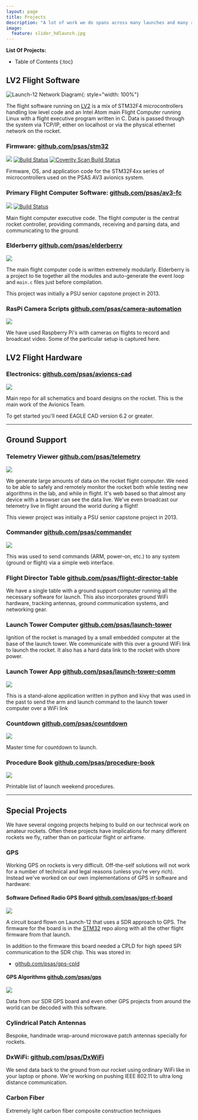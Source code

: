 ```yaml
---
layout: page
title: Projects
description: "A lot of work we do spans across many launches and many rockets. Many of our special projects come from deep needs in the aerospace world for solutions."
image:
  feature: slider_hdlaunch.jpg
---
```


**List Of Projects:**

* Table of Contents
{:toc}


## LV2 Flight Software

![Launch-12 Network Diagram](http://psas.github.io/Launch-12/avionics/network_diagram.svg){: style="width: 100%"}

The flight software running on [LV2](/rockets/#LV22) is a mix of STM32F4 microcontrollers handling low level code and an Intel Atom main Flight Computer running Linux with a flight executive program written in C. Data is passed through the system via TCP/IP, either on localhost or via the physical ethernet network on the rocket.


### Firmware: [github.com/psas/stm32](https://github.com/psas/stm32)

![](https://img.shields.io/badge/language-c-blue.svg)
[![Build Status](https://travis-ci.org/psas/stm32.svg)](https://travis-ci.org/psas/stm32)
[![Coverity Scan Build Status](https://scan.coverity.com/projects/1787/badge.svg)](https://scan.coverity.com/projects/1787)

Firmware, OS, and application code for the STM32F4xx series of microcontrollers used on the PSAS AV3 avionics system.


### Primary Flight Computer Software: [github.com/psas/av3-fc](https://github.com/psas/av3-fc)

![](https://img.shields.io/badge/language-c-blue.svg)
[![Build Status](https://travis-ci.org/psas/av3-fc.svg)](https://travis-ci.org/psas/av3-fc)

Main flight computer executive code. The flight computer is the central rocket controller, providing commands, receiving and parsing data, and communicating to the ground.


### Elderberry [github.com/psas/elderberry](https://github.com/psas/elderberry)

![](https://img.shields.io/badge/language-python-green.svg)

The main flight computer code is written extremely modularly. Elderberry is a project to tie together all the modules and auto-generate the event loop and `main.c` files just before compilation.

This project was initially a PSU senior capstone project in 2013.


### RasPi Camera Scripts [github.com/psas/camera-automation](https://github.com/psas/camera-automation)

![](https://img.shields.io/badge/language-shell-lightgrey.svg)

We have used Raspberry Pi's with cameras on flights to record and broadcast video. Some of the particular setup is captured here.



## LV2 Flight Hardware

### Electronics: [github.com/psas/avioncs-cad](https://github.com/psas/avionics-cad)

![](https://img.shields.io/badge/language-EagleCAD-orange.svg)

Main repo for all schematics and board designs on the rocket. This is the main work of the Avionics Team.

To get started you'll need EAGLE CAD version 6.2 or greater.



-------------------------------------------------------------------------------


## Ground Support


### Telemetry Viewer [github.com/psas/telemetry](https://github.com/psas/telemetry)

![](https://img.shields.io/badge/language-python-green.svg)


We generate large amounts of data on the rocket flight computer. We need to be able to safely and remotely monitor the rocket both while testing new algorithms in the lab, and while in flight. It's web based so that almost any device with a browser can see the data live. We've even broadcast our telemetry live in flight around the world during a flight!

This viewer project was initially a PSU senior capstone project in 2013.


### Commander [github.com/psas/commander](https://github.com/psas/commander)

![](https://img.shields.io/badge/language-python-green.svg)

This was used to send commands (ARM, power-on, etc.) to any system (ground or flight) via a simple web interface.

### Flight Director Table [github.com/psas/flight-director-table](https://github.com/psas/flight-director-table)

We have a single table with a ground support computer running all the necessary software for launch. This also incorporates ground WiFi hardware, tracking antennas, ground communication systems, and networking gear.


### Launch Tower Computer [github.com/psas/launch-tower](https://github.com/psas/launch-tower)

Ignition of the rocket is managed by a small embedded computer at the base of the launch tower. We communicate with this over a ground WiFi link to launch the rocket. It also has a hard data link to the rocket with shore power.


### Launch Tower App [github.com/psas/launch-tower-comm](https://github.com/psas/launch-tower-comm)

![](https://img.shields.io/badge/language-python-green.svg)

This is a stand-alone application written in python and kivy that was used in the past to send the arm and launch command to the launch tower computer over a WiFi link


### Countdown [github.com/psas/countdown](https://github.com/psas/countdown)

![](https://img.shields.io/badge/language-jekyll-yellow.svg)

Master time for countdown to launch.


### Procedure Book [github.com/psas/procedure-book](https://github.com/psas/procedure-book)

![](https://img.shields.io/badge/language-jekyll-yellow.svg)


Printable list of launch weekend procedures.




-------------------------------------------------------------------------------




## Special Projects

We have several ongoing projects helping to build on our technical work on amateur rockets. Often these projects have implications for many different rockets we fly, rather than on particular flight or airframe.


### GPS

Working GPS on rockets is very difficult. Off-the-self solutions will not work for a number of technical and legal reasons (unless you're very rich). Instead we've worked on our own implementations of GPS in software and hardware:

#### Software Defined Radio GPS Board [github.com/psas/gps-rf-board](https://github.com/psas/gps-rf-board) 

![](https://img.shields.io/badge/language-EagleCAD-orange.svg)

A circuit board flown on Launch-12 that uses a SDR approach to GPS. The firmware for the board is in the [STM32](https://github.com/psas/stm32) repo along with all the other flight firmware from that launch.

In addition to the firmware this board needed a CPLD for high speed SPI communication to the SDR chip. This was stored in:

 - [github.com/psas/gps-cpld](https://github.com/psas/gps-cpld)

#### GPS Algorithms [github.com/psas/gps](https://github.com/psas/gps)

![](https://img.shields.io/badge/language-c-blue.svg)

Data from our SDR GPS board and even other GPS projects from around the world can be decoded with this software.


### Cylindrical Patch Antennas

Bespoke, handmade wrap-around microwave patch antennas specially for rockets.


### DxWiFi: [github.com/psas/DxWiFi](https://github.com/psas/DxWiFi)

We send data back to the ground from our rocket using ordinary WiFi like in your laptop or phone. We're working on pushing IEEE 802.11 to ultra long distance communication.


### Carbon Fiber

Extremely light carbon fiber composite construction techniques
